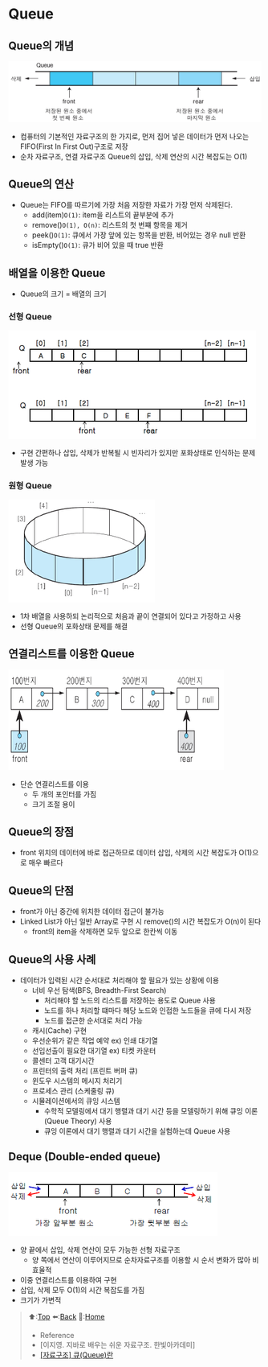# Queue
## Queue의 개념

  ![Queue의 구조](https://github.com/Minho979/CS_Study/blob/main/contents/images/Queue.png)

  - 컴퓨터의 기본적인 자료구조의 한 가지로, 먼저 집어 넣은 데이터가 먼저 나오는 FIFO(First In First Out)구조로 저장
  - 순차 자료구조, 연결 자료구조 Queue의 삽입, 삭제 연산의 시간 복잡도는 O(1)  

## Queue의 연산
  - Queue는 FIFO를 따르기에 가장 처음 저장한 자료가 가장 먼저 삭제된다.
    - add(item)`O(1)`: item을 리스트의 끝부분에 추가
    - remove()`O(1), O(n)`: 리스트의 첫 번쨰 항목을 제거
    - peek()`O(1)`: 큐에서 가장 앞에 있는 항목을 반환, 비어있는 경우 null 반환
    - isEmpty()`O(1)`: 큐가 비어 있을 때 true 반환

## 배열을 이용한 Queue
  - Queue의 크기 = 배열의 크기
### 선형 Queue

  ![LinearQueue 구조](https://github.com/Minho979/CS_Study/blob/main/contents/images/LinearQueue.png)

  - 구현 간편하나 삽입, 삭제가 반복될 시 빈자리가 있지만 포화상태로 인식하는 문제 발생 가능

### 원형 Queue

  ![CircularQueue 구조](https://github.com/Minho979/CS_Study/blob/main/contents/images/CircularQueue.png)

  - 1차 배열을 사용하되 논리적으로 처음과 끝이 연결되어 있다고 가정하고 사용
  - 선형 Queue의 포화상태 문제를 해결

## 연결리스트를 이용한 Queue

  <img src="https://github.com/Minho979/CS_Study/blob/main/contents/images/LinkedQueue.png" width="430" height="200">
  
  - 단순 연결리스트를 이용
    - 두 개의 포인터를 가짐
    - 크기 조절 용이

## Queue의 장점
- front 위치의 데이터에 바로 접근하므로 데이터 삽입, 삭제의 시간 복잡도가 O(1)으로 매우 빠르다

## Queue의 단점
- front가 아닌 중간에 위치한 데이터 접근이 불가능
- Linked List가 아닌 일반 Array로 구현 시 remove()의 시간 복잡도가 O(n)이 된다
  - front의 item을 삭제하면 모두 앞으로 한칸씩 이동

## Queue의 사용 사례
  - 데이터가 입력된 시간 순서대로 처리해야 할 필요가 있는 상황에 이용
    - 너비 우선 탐색(BFS, Breadth-First Search)
      - 처리해야 할 노드의 리스트를 저장하는 용도로 Queue 사용
      - 노드를 하나 처리할 떄마다 해당 노드와 인접한 노드들을 큐에 다시 저장
      - 노드를 접근한 순서대로 처리 가능
    - 캐시(Cache) 구현
    - 우선순위가 같은 작업 예약 ex) 인쇄 대기열
    - 선입선출이 필요한 대기열 ex) 티켓 카운터
    - 콜센터 고객 대기시간
    - 프린터의 출력 처리 (프린트 버퍼 큐)
    - 윈도우 시스템의 메시지 처리기
    - 프로세스 관리 (스케줄링 큐)
    - 시뮬레이션에서의 큐잉 시스템
      - 수학적 모델링에서 대기 행렬과 대기 시간 등을 모델링하기 위해 큐잉 이론(Queue Theory) 사용
      - 큐잉 이론에서 대기 행렬과 대기 시간을 실험하는데 Queue 사용

## Deque (Double-ended queue)

  ![Deque 구조](https://github.com/Minho979/CS_Study/blob/main/contents/images/Deque.png)

  - 양 끝에서 삽입, 삭제 연산이 모두 가능한 선형 자료구조
    - 양 쪽에서 연산이 이루어지므로 순차자료구조를 이용할 시 순서 변화가 많아 비효율적
  - 이중 연결리스트를 이용하여 구현
  - 삽입, 삭제 모두 O(1)의 시간 복잡도를 가짐
  - 크기가 가변적


> ⬆️:[Top](#Queue)
> ⬅️:[Back](https://github.com/Minho979/CS_Study/blob/main/README.md#1-data-structure)
> 💁:[Home](https://github.com/Minho979/CS_Study/blob/main/README.md)
> - Reference
> - [이지영. 지바로 배우는 쉬운 자료구조. 한빛아카데미]
> - [[자료구조] 큐(Queue)란](https://gmlwjd9405.github.io/2018/08/02/data-structure-queue.html)
